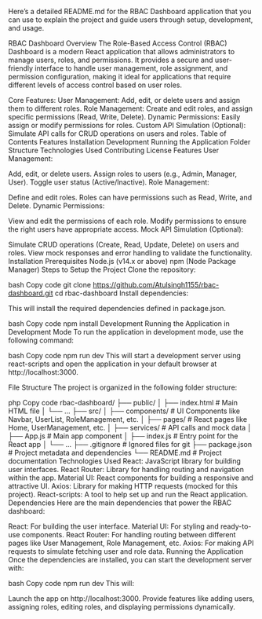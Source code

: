 
Here’s a detailed README.md for the RBAC Dashboard application that you can use to explain the project and guide users through setup, development, and usage.

RBAC Dashboard
Overview
The Role-Based Access Control (RBAC) Dashboard is a modern React application that allows administrators to manage users, roles, and permissions. It provides a secure and user-friendly interface to handle user management, role assignment, and permission configuration, making it ideal for applications that require different levels of access control based on user roles.

Core Features:
User Management: Add, edit, or delete users and assign them to different roles.
Role Management: Create and edit roles, and assign specific permissions (Read, Write, Delete).
Dynamic Permissions: Easily assign or modify permissions for roles.
Custom API Simulation (Optional): Simulate API calls for CRUD operations on users and roles.
Table of Contents
Features
Installation
Development
Running the Application
Folder Structure
Technologies Used
Contributing
License
Features
User Management:

Add, edit, or delete users.
Assign roles to users (e.g., Admin, Manager, User).
Toggle user status (Active/Inactive).
Role Management:

Define and edit roles.
Roles can have permissions such as Read, Write, and Delete.
Dynamic Permissions:

View and edit the permissions of each role.
Modify permissions to ensure the right users have appropriate access.
Mock API Simulation (Optional):

Simulate CRUD operations (Create, Read, Update, Delete) on users and roles.
View mock responses and error handling to validate the functionality.
Installation
Prerequisites
Node.js (v14.x or above)
npm (Node Package Manager)
Steps to Setup the Project
Clone the repository:

bash
Copy code
git clone https://github.com/Atulsingh1155/rbac-dashboard.git
cd rbac-dashboard
Install dependencies:

This will install the required dependencies defined in package.json.

bash
Copy code
npm install
Development
Running the Application in Development Mode
To run the application in development mode, use the following command:

bash
Copy code
npm run dev
This will start a development server using react-scripts and open the application in your default browser at http://localhost:3000.

File Structure
The project is organized in the following folder structure:

php
Copy code
rbac-dashboard/
├── public/
│   ├── index.html        # Main HTML file
│   └── ...
├── src/
│   ├── components/       # UI Components like Navbar, UserList, RoleManagement, etc.
│   ├── pages/            # React pages like Home, UserManagement, etc.
│   ├── services/         # API calls and mock data
│   ├── App.js            # Main app component
│   ├── index.js          # Entry point for the React app
│   └── ...
├── .gitignore            # Ignored files for git
├── package.json          # Project metadata and dependencies
└── README.md             # Project documentation
Technologies Used
React: JavaScript library for building user interfaces.
React Router: Library for handling routing and navigation within the app.
Material UI: React components for building a responsive and attractive UI.
Axios: Library for making HTTP requests (mocked for this project).
React-scripts: A tool to help set up and run the React application.
Dependencies
Here are the main dependencies that power the RBAC dashboard:

React: For building the user interface.
Material UI: For styling and ready-to-use components.
React Router: For handling routing between different pages like User Management, Role Management, etc.
Axios: For making API requests to simulate fetching user and role data.
Running the Application
Once the dependencies are installed, you can start the development server with:

bash
Copy code
npm run dev
This will:

Launch the app on http://localhost:3000.
Provide features like adding users, assigning roles, editing roles, and displaying permissions dynamically.